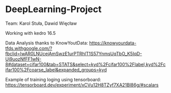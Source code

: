 # DeepLearning-Project

Team: Karol Stuła, Dawid Więcław

Working with kedro 16.5

Data Analysis thanks to KnowYoutData: https://knowyourdata-tfds.withgoogle.com/?fbclid=IwAR0LNUcejAmSwzE1urPTRhlT1S57YnmsUqTbO_K5IqD-Uj9uozNfFF1wN-8#dataset=cifar100&tab=STATS&select=kyd%2Fcifar100%2Flabel,kyd%2Fcifar100%2Fcoarse_label&expanded_groups=kyd

Example of training loging using tensorboard: https://tensorboard.dev/experiment/xCVu12H8TZyf7XA21Bl86g/#scalars

